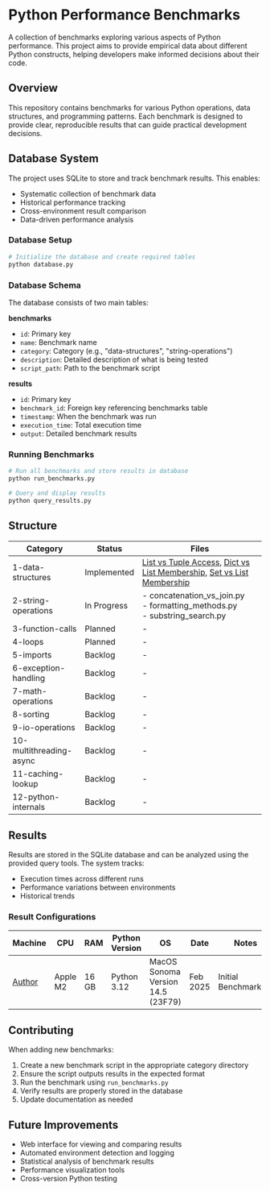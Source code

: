 # Python Performance Benchmarks

A collection of benchmarks exploring various aspects of Python performance. This project aims to provide empirical data about different Python constructs, helping developers make informed decisions about their code.

## Overview

This repository contains benchmarks for various Python operations, data structures, and programming patterns. Each benchmark is designed to provide clear, reproducible results that can guide practical development decisions.

## Database System

The project uses SQLite to store and track benchmark results. This enables:
- Systematic collection of benchmark data
- Historical performance tracking
- Cross-environment result comparison
- Data-driven performance analysis

### Database Setup

```sh
# Initialize the database and create required tables
python database.py
```

### Database Schema

The database consists of two main tables:

**benchmarks**
- `id`: Primary key
- `name`: Benchmark name
- `category`: Category (e.g., "data-structures", "string-operations")
- `description`: Detailed description of what is being tested
- `script_path`: Path to the benchmark script

**results**
- `id`: Primary key
- `benchmark_id`: Foreign key referencing benchmarks table
- `timestamp`: When the benchmark was run
- `execution_time`: Total execution time
- `output`: Detailed benchmark results

### Running Benchmarks

```sh
# Run all benchmarks and store results in database
python run_benchmarks.py

# Query and display results
python query_results.py
```

## Structure

| Category | Status | Files |
|----------|--------|-------|
| 1-data-structures | Implemented | [List vs Tuple Access](benchmarks/results/1-data-structures/list-vs-tuple-access.md), [Dict vs List Membership](benchmarks/results/1-data-structures/dict-vs-list-membership.md), [Set vs List Membership](benchmarks/results/1-data-structures/set-vs-list-membership.md) |
| 2-string-operations | In Progress | - concatenation_vs_join.py<br>- formatting_methods.py<br>- substring_search.py |
| 3-function-calls | Planned | - |
| 4-loops | Planned | - |
| 5-imports | Backlog | - |
| 6-exception-handling | Backlog | - |
| 7-math-operations | Backlog | - |
| 8-sorting | Backlog | - |
| 9-io-operations | Backlog | - |
| 10-multithreading-async | Backlog | - |
| 11-caching-lookup | Backlog | - |
| 12-python-internals | Backlog | - |

## Results

Results are stored in the SQLite database and can be analyzed using the provided query tools. The system tracks:
- Execution times across different runs
- Performance variations between environments
- Historical trends

### Result Configurations

| Machine | CPU | RAM | Python Version | OS | Date | Notes |
|---------|-----|-----|----------------|----|----|-------|
|[Author](https://github.com/zbuhrer) | Apple M2 | 16 GB  | Python 3.12 | MacOS Sonoma Version 14.5 (23F79) | Feb 2025  | Initial Benchmarking |

## Contributing

When adding new benchmarks:
1. Create a new benchmark script in the appropriate category directory
2. Ensure the script outputs results in the expected format
3. Run the benchmark using `run_benchmarks.py`
4. Verify results are properly stored in the database
5. Update documentation as needed

## Future Improvements

- Web interface for viewing and comparing results
- Automated environment detection and logging
- Statistical analysis of benchmark results
- Performance visualization tools
- Cross-version Python testing
